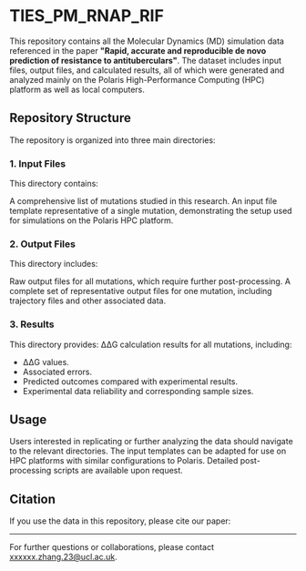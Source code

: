 # TIES_PM_RNAP_RIF

This repository contains all the Molecular Dynamics (MD) simulation data referenced in the paper **"Rapid, accurate and reproducible de novo prediction of resistance to antituberculars"**. The dataset includes input files, output files, and calculated results, all of which were generated and analyzed mainly on the Polaris High-Performance Computing (HPC) platform as well as local computers.

## Repository Structure
The repository is organized into three main directories:

### 1. Input Files
This directory contains:

A comprehensive list of mutations studied in this research.
An input file template representative of a single mutation, demonstrating the setup used for simulations on the Polaris HPC platform.

### 2. Output Files
This directory includes:

Raw output files for all mutations, which require further post-processing.
A complete set of representative output files for one mutation, including trajectory files and other associated data.

### 3. Results
This directory provides: ΔΔG calculation results for all mutations, including:
- ΔΔG values.
- Associated errors.
- Predicted outcomes compared with experimental results.
- Experimental data reliability and corresponding sample sizes.

## Usage
Users interested in replicating or further analyzing the data should navigate to the relevant directories. The input templates can be adapted for use on HPC platforms with similar configurations to Polaris. Detailed post-processing scripts are available upon request.

## Citation
If you use the data in this repository, please cite our paper:

---

For further questions or collaborations, please contact xxxxxx.zhang.23@ucl.ac.uk.
